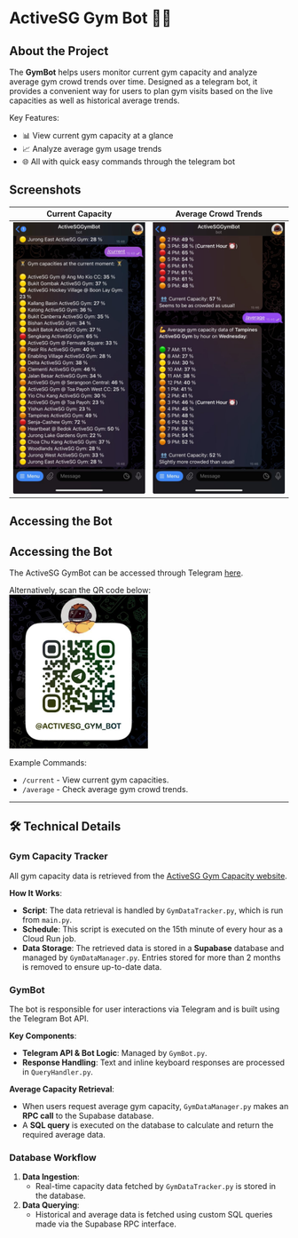 # ActiveSG Gym Bot 💪🤖

## About the Project

The **GymBot** helps users monitor current gym capacity and analyze average gym crowd trends over time. Designed as a telegram bot, it provides a convenient way for users to plan gym visits based on the live capacities as well as historical average trends.

Key Features:
- 📊 View current gym capacity at a glance
- 📈 Analyze average gym usage trends
- 🌐 All with quick easy commands through the telegram bot

## Screenshots

|Current Capacity   |Average Crowd Trends   |
|-------------------|---------------|
|<img src="images/current_command.jpg" alt="screenshot" width="250"/>|<img src="images/average_command.jpg" alt="screenshot" width="250"/>

## Accessing the Bot

## Accessing the Bot

The ActiveSG GymBot can be accessed through Telegram [here](https://t.me/activeSG_gym_bot).

Alternatively, scan the QR code below:
<img src="images/qr_code.jpg" alt="screenshot" width="250"/>

Example Commands:
- `/current` - View current gym capacities.
- `/average` - Check average gym crowd trends.

---

## 🛠️ Technical Details

### Gym Capacity Tracker

All gym capacity data is retrieved from the [ActiveSG Gym Capacity website](https://activesg.gov.sg/gym-capacity).

**How It Works**:
- **Script**: The data retrieval is handled by `GymDataTracker.py`, which is run from `main.py`.
- **Schedule**: This script is executed on the 15th minute of every hour as a Cloud Run job.
- **Data Storage**: The retrieved data is stored in a **Supabase** database and managed by `GymDataManager.py`. Entries stored for more than 2 months is removed to ensure up-to-date data.


### GymBot

The bot is responsible for user interactions via Telegram and is built using the Telegram Bot API.

**Key Components**:
- **Telegram API & Bot Logic**: Managed by `GymBot.py`.
- **Response Handling**: Text and inline keyboard responses are processed in `QueryHandler.py`.

**Average Capacity Retrieval**:
- When users request average gym capacity, `GymDataManager.py` makes an **RPC call** to the Supabase database.
- A **SQL query** is executed on the database to calculate and return the required average data.

### Database Workflow
1. **Data Ingestion**:
   - Real-time capacity data fetched by `GymDataTracker.py` is stored in the database.
2. **Data Querying**:
   - Historical and average data is fetched using custom SQL queries made via the Supabase RPC interface.
